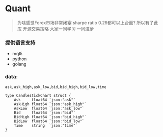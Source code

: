 # Quant  

> 为啥感觉Forex市场非常闭塞 sharpe ratio 0.29都可以上台面?   所以有了此库 开源交易策略  大家一同学习 一同进步

### 提供语言支持
- mql5
- python
- golang

### data:

```
ask,ask_high,ask_low,bid,bid_high,bid_low,time

type CandlestickChart struct {
	Ask     float64 `json:"ask"`
	AskHigh float64 `json:"ask_high"`
	AskLow  float64 `json:"ask_low"`
	Bid     float64 `json:"bid"`
	BidHigh float64 `json:"bid_high"`
	BidLow  float64 `json:"bid_low"`
	Time    string  `json:"time"`
}
```